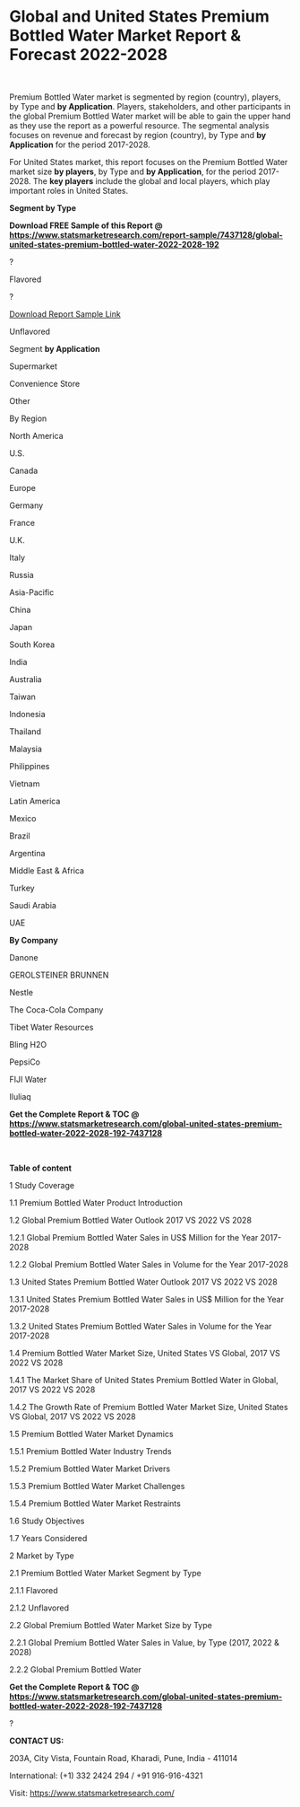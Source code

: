 <h1>Global and United States Premium Bottled Water Market Report & Forecast 2022-2028</h1><br/><p>Premium Bottled Water market is segmented by region (country), players, by Type and <strong>by Application</strong>. Players, stakeholders, and other participants in the global Premium Bottled Water market will be able to gain the upper hand as they use the report as a powerful resource. The segmental analysis focuses on revenue and forecast by region (country), by Type and <strong>by Application</strong> for the period 2017-2028.</p>
 
 
 
 <p>For United States market, this report focuses on the Premium Bottled Water market size <strong>by players</strong>, by Type and <strong>by Application</strong>, for the period 2017-2028. The <strong>key players</strong> include the global and local players, which play important roles in United States.</p>
 
 
 
 <p><strong>Segment by Type</strong></p>
 
 
 
 <div><b>Download FREE Sample of this Report @ <a href="https://www.statsmarketresearch.com/download-free-sample/7437128/global-united-states-premium-bottled-water-2022-2028-192">https://www.statsmarketresearch.com/report-sample/7437128/global-united-states-premium-bottled-water-2022-2028-192</a></b></div>
 
 
 
 <p>? </p>
 
 
 
 <p>Flavored</p>
 
 
 
 <p>? </p>
 
 
 
 <p><a href="https://www.statsmarketresearch.com/download-free-sample/7437128/global-united-states-premium-bottled-water-2022-2028-192">Download Report Sample Link</a></p>
 
 
 
 <p>Unflavored</p>
 
 
 
 <p>Segment <strong>by Application</strong></p>
 
 
 
 <p>Supermarket</p>
 
 
 
 <p>Convenience Store</p>
 
 
 
 <p>Other</p>
 
 
 
 <p>By Region</p>
 
 
 
 <p>North America</p>
 
 
 
 <p>U.S.</p>
 
 
 
 <p>Canada</p>
 
 
 
 <p>Europe</p>
 
 
 
 <p>Germany</p>
 
 
 
 <p>France</p>
 
 
 
 <p>U.K.</p>
 
 
 
 <p>Italy</p>
 
 
 
 <p>Russia</p>
 
 
 
 <p>Asia-Pacific</p>
 
 
 
 <p>China</p>
 
 
 
 <p>Japan</p>
 
 
 
 <p>South Korea</p>
 
 
 
 <p>India</p>
 
 
 
 <p>Australia</p>
 
 
 
 <p>Taiwan</p>
 
 
 
 <p>Indonesia</p>
 
 
 
 <p>Thailand</p>
 
 
 
 <p>Malaysia</p>
 
 
 
 <p>Philippines</p>
 
 
 
 <p>Vietnam</p>
 
 
 
 <p>Latin America</p>
 
 
 
 <p>Mexico</p>
 
 
 
 <p>Brazil</p>
 
 
 
 <p>Argentina</p>
 
 
 
 <p>Middle East & Africa</p>
 
 
 
 <p>Turkey</p>
 
 
 
 <p>Saudi Arabia</p>
 
 
 
 <p>UAE</p>
 
 
 
 <p><strong>By Company</strong></p>
 
 
 
 <p>Danone</p>
 
 
 
 <p>GEROLSTEINER BRUNNEN</p>
 
 
 
 <p>Nestle</p>
 
 
 
 <p>The Coca-Cola Company</p>
 
 
 
 <p>Tibet Water Resources</p>
 
 
 
 <p>Bling H2O</p>
 
 
 
 <p>PepsiCo</p>
 
 
 
 <p>FIJI Water</p>
 
 
 
 <p>Iluliaq</p>
 
 
 
 <div><b>Get the Complete Report & TOC @ <a href="https://www.statsmarketresearch.com/global-united-states-premium-bottled-water-2022-2028-192-7437128">https://www.statsmarketresearch.com/global-united-states-premium-bottled-water-2022-2028-192-7437128</a></b></div>
 
 
 
 <p><br />
 
 <b>Table of content</b></p>
 
 
 
 <p>1 Study Coverage<br />
 
 1.1 Premium Bottled Water Product Introduction<br />
 
 1.2 Global Premium Bottled Water Outlook 2017 VS 2022 VS 2028<br />
 
 1.2.1 Global Premium Bottled Water Sales in US$ Million for the Year 2017-2028<br />
 
 1.2.2 Global Premium Bottled Water Sales in Volume for the Year 2017-2028<br />
 
 1.3 United States Premium Bottled Water Outlook 2017 VS 2022 VS 2028<br />
 
 1.3.1 United States Premium Bottled Water Sales in US$ Million for the Year 2017-2028<br />
 
 1.3.2 United States Premium Bottled Water Sales in Volume for the Year 2017-2028<br />
 
 1.4 Premium Bottled Water Market Size, United States VS Global, 2017 VS 2022 VS 2028<br />
 
 1.4.1 The Market Share of United States Premium Bottled Water in Global, 2017 VS 2022 VS 2028<br />
 
 1.4.2 The Growth Rate of Premium Bottled Water Market Size, United States VS Global, 2017 VS 2022 VS 2028<br />
 
 1.5 Premium Bottled Water Market Dynamics<br />
 
 1.5.1 Premium Bottled Water Industry Trends<br />
 
 1.5.2 Premium Bottled Water Market Drivers<br />
 
 1.5.3 Premium Bottled Water Market Challenges<br />
 
 1.5.4 Premium Bottled Water Market Restraints<br />
 
 1.6 Study Objectives<br />
 
 1.7 Years Considered<br />
 
 2 Market by Type<br />
 
 2.1 Premium Bottled Water Market Segment by Type<br />
 
 2.1.1 Flavored<br />
 
 2.1.2 Unflavored<br />
 
 2.2 Global Premium Bottled Water Market Size by Type<br />
 
 2.2.1 Global Premium Bottled Water Sales in Value, by Type (2017, 2022 & 2028)<br />
 
 2.2.2 Global Premium Bottled Water</p>
 
 
 
 <div><b>Get the Complete Report & TOC @ <a href="https://www.statsmarketresearch.com/global-united-states-premium-bottled-water-2022-2028-192-7437128">https://www.statsmarketresearch.com/global-united-states-premium-bottled-water-2022-2028-192-7437128</a></b></div>
 
 
 
 <p>? </p>
 
 
 
 <p><b>CONTACT US:</b><br />
 
 203A, City Vista, Fountain Road, Kharadi, Pune, India - 411014<br />
 
 International: (+1) 332 2424 294 / +91 916-916-4321<br />
 
 Visit: <a href="https://www.statsmarketresearch.com/">https://www.statsmarketresearch.com/</a></p>